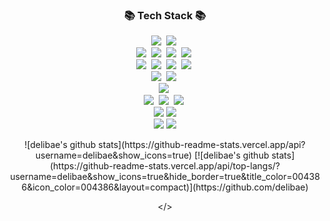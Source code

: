 
<h3 align="center">📚 Tech Stack 📚</h3>

<p align="center">
  <img src="https://img.shields.io/badge/python-3776AB?style=for-the-badge&logo=python&logoColor=white"></a>&nbsp
  <img src="https://img.shields.io/badge/javascript-F7DF1E?style=for-the-badge&logo=javascript&logoColor=white"></a>&nbsp
  <br/>
  <img src="https://img.shields.io/badge/vue.js-4FC08D?style=for-the-badge&logo=vue.js&logoColor=white"></a>&nbsp
  <img src="https://img.shields.io/badge/tailwindcss-06B6D4?style=for-the-badge&logo=tailwindcss&logoColor=white"></a>&nbsp
  <img src="https://img.shields.io/badge/html5-E34F26?style=for-the-badge&logo=html5&logoColor=white"></a>&nbsp
  <img src="https://img.shields.io/badge/css-1572B6?style=for-the-badge&logo=css3&logoColor=white"></a>&nbsp
  <br/>
  <img src="https://img.shields.io/badge/node.js-339933?style=for-the-badge&logo=node.js&logoColor=white"></a>&nbsp
  <img src="https://img.shields.io/badge/express.js-000000?style=for-the-badge&logo=express&logoColor=white"></a>&nbsp
  <img src="https://img.shields.io/badge/flask-000000?style=for-the-badge&logo=flask&logoColor=white"></a>&nbsp
  <img src="https://img.shields.io/badge/selenium-43B02A?style=for-the-badge&logo=selenium&logoColor=white"></a>&nbsp
  <br/>
  <img src="https://img.shields.io/badge/firebase-FFCA28?style=for-the-badge&logo=firebase&logoColor=white"></a>&nbsp
  <img src="https://img.shields.io/badge/mysql-4479A1?style=for-the-badge&logo=mysql&logoColor=white"></a>&nbsp
  <br/>
  <img src="https://img.shields.io/badge/docker-2496ED?style=for-the-badge&logo=docker&logoColor=white"></a>&nbsp
  <br/>
  <img src="https://img.shields.io/badge/pytorch-EE4C2C?style=for-the-badge&logo=pytorch&logoColor=white"></a>&nbsp
  <img src="https://img.shields.io/badge/scikitlearn-F7931E?style=for-the-badge&logo=scikitlearn&logoColor=white"></a>&nbsp
  <img src="https://img.shields.io/badge/seaborn-06B6D4?style=for-the-badge&logo=seaborn&logoColor=white"></a>&nbsp
  <br/>
  <img src="https://img.shields.io/badge/github-181717?style=for-the-badge&logo=github&logoColor=white">
  <img src="https://img.shields.io/badge/git-F05032?style=for-the-badge&logo=git&logoColor=white">
  <br/>
  <img src="https://img.shields.io/badge/slack-4A154B?style=for-the-badge&logo=slack&logoColor=white">
  <img src="https://img.shields.io/badge/Notion-000000?style=for-the-badge&logo=Notion&logoColor=white">
  <br/>
<p/>

<div align="center">
![delibae's github stats](https://github-readme-stats.vercel.app/api?username=delibae&show_icons=true)
[![delibae's github stats](https://github-readme-stats.vercel.app/api/top-langs/?username=delibae&show_icons=true&hide_border=true&title_color=004386&icon_color=004386&layout=compact)](https://github.com/delibae)

</>

